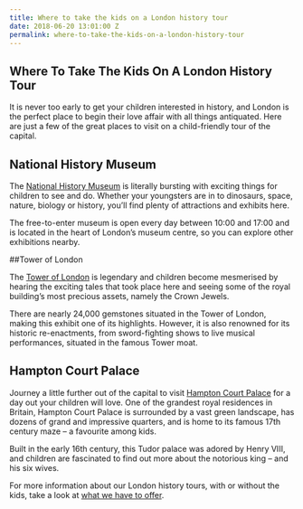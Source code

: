 ```yaml
---
title: Where to take the kids on a London history tour
date: 2018-06-20 13:01:00 Z
permalink: where-to-take-the-kids-on-a-london-history-tour
---
```


## Where To Take The Kids On A London History Tour 

 

It is never too early to get your children interested in history, and London is the perfect place to begin their love affair with all things antiquated. Here are just a few of the great places to visit on a child-friendly tour of the capital. 

 

## National History Museum 

 

The [National History Museum](http://www.nhm.ac.uk) is literally bursting with exciting things for children to see and do. Whether your youngsters are in to dinosaurs, space, nature, biology or history, you’ll find plenty of attractions and exhibits here.  

 

The free-to-enter museum is open every day between 10:00 and 17:00 and is located in the heart of London’s museum centre, so you can explore other exhibitions nearby. 

 

##Tower of London 

 

The [Tower of London](https://www.hrp.org.uk/tower-of-london/) is legendary and children become mesmerised by hearing the exciting tales that took place here and seeing some of the royal building’s most precious assets, namely the Crown Jewels. 

 

There are nearly 24,000 gemstones situated in the Tower of London, making this exhibit one of its highlights. However, it is also renowned for its historic re-enactments, from sword-fighting shows to live musical performances, situated in the famous Tower moat. 

 

## Hampton Court Palace 

 

Journey a little further out of the capital to visit [Hampton Court Palace](https://www.hrp.org.uk/hampton-court-palace/) for a day out your children will love. One of the grandest royal residences in Britain, Hampton Court Palace is surrounded by a vast green landscape, has dozens of grand and impressive quarters, and is home to its famous 17th century maze – a favourite among kids.  

 

Built in the early 16th century, this Tudor palace was adored by Henry VIII, and children are fascinated to find out more about the notorious king – and his six wives. 

 

For more information about our London history tours, with or without the kids, take a look at [what we have to offer](https://www.insider-london.co.uk/tours/historical-walking-tours/). 